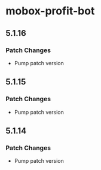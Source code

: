 # mobox-profit-bot

## 5.1.16

### Patch Changes

-   Pump patch version

## 5.1.15

### Patch Changes

-   Pump patch version

## 5.1.14

### Patch Changes

-   Pump patch version

